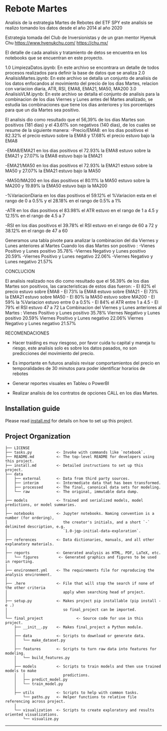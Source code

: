 # Rebote Martes

Analisis de la estrategia Martes de Rebotes del ETF SPY este analisis se realizo tomando los datos desde el año 2014 al año 2020

Estrategia tomada del Club de Inversionistas y de un gran mentor Hyenuk Chu https://www.hyenukchu.com/ https://chu.mx/

El detalle de cada analisis y tratamiento de detos se encuentra en los notebooks que se encuentran en este proyecto. 

1.0 LimpiezaDatos.ipynb: En este archivo se encontrara un detalle de todos procesos realizados para definir la base de datos que se analiza
2.0 AnalisisMartes.ipynb: En este archivo se detalla un conjunto de analisis de los datos enfocandos al movimiento del precio de 
                        los dias Martes, relacion con variacion diaria, ATR, RSI, EMA8, EMA21, MA50, MA200
3.0 AnalisisVLM.ipynb:  En este archivo se detalla el conjunto de analisis para la combinacion de los dias Viernes y Lunes antes del Martes
                        analizado, se estudia las combinaciones que tiene los dias anteriores y los porcentajes para que un dia Martes sea positivo.

El analisis dio como resultado que el 56,39% de los dias Martes son positivos (181 dias) y el 43.61% son negativos (140 dias), de los cuales se resume de la siguiente manera:
-Precio/EMA8:
en los dias positivos el 82.32%  el precio estuvo sobre la EMA8 y 17.68% el precio estuvo bajo la EMA8

-EMA8/EMA21
en los dias positivos el 72.93%  la EMA8 estuvo sobre la EMA21 y 27.07%  la EMA8 estuvo bajo la EMA21
                    
-EMA21/MA50
en los dias positivos el 72.93%  la EMA21 estuvo sobre la MA50 y 27.07% la EMA21 estuvo bajo la MA50
                    
-MA50/MA200
en los dias positivos el 80.11%  la MA50 estuvo sobre la MA200 y 19.89% la EMA50 estuvo bajo la MA200
                    
-%VariacionDiaria
en los dias positivos el 59.12% el %Variacion esta en el rango de 0 a 0.5% y el 28.18% en el rango de 0.5% a 1%
                    
-ATR
en los dias positivos el 83.98% el ATR estuvo en el rango de 1 a 4.5 y 12.15% en el rango de 4.5 a 7
                    
-RSI
en los dias positivos el 39.78% el RSI estuvo en el rango de 60 a 72 y 38.12% en el rango de 47 a 60
                    

Generamos una tabla pivote para analizar la combinacion del dia Viernes y Lunes anteriores al Martes 
Cuando los dias Martes son positivo : 
-Vienes Positivo y Lunes positivo   35.78%
-Viernes Negativo y Lunes positivo  20.59%
-Viernes Positivo y Lunes negativo  22.06%
-Viernes Negativo y Lunes negativo  21.57%


CONCLUCION

El analisis realizado nos dio como resultado que el 56.39% de los dias Martes son positivos, las caracteristicas de estos dias fueron:
            - El 82% el precio estuvo sobre EMA8
            - El 73% la EMA8 estuvo sobre EMA21
            - El 73% la EMA21 estuvo sobre MA50
            - El 80% la MA50 estuvo sobre MA200
            - El 59% la %Variacion estuvo entre 0 a 0.5%
            - El 84% el ATR entre 1 a 4.5
            - El 79% el RSI estuvo 47 a 72
        La Combinacion del Viernes y Lunes anteriores al Martes :
             Vienes Positivo y Lunes positivo   35.78%
             Viernes Negativo y Lunes positivo  20.59%
             Viernes Positivo y Lunes negativo  22.06%
             Viernes Negativo y Lunes negativo  21.57% 

RECOMENDACIONES

- Hacer traiding es muy riesgoso, por favor cuida tu capital y maneja tu riesgo, este analisis solo es sobre los datos pasados, no son
  predicciones del movimiento del precio. 

- Es importante en futuros analisis revisar comportamientos del precio en temporalidades de 30 minutos para poder identificar horarios de
  rebotes 

- Generar reportes visuales en Tableu o PowerBI

- Realizar analisis de los contratos de opciones CALL en los dias Martes.

      
  
## Installation guide

Please read [install.md](install.md) for details on how to set up this project.

## Project Organization

    ├── LICENSE
    ├── tasks.py           <- Invoke with commands like `notebook`.
    ├── README.md          <- The top-level README for developers using this project.
    ├── install.md         <- Detailed instructions to set up this project.
    ├── data
    │   ├── external       <- Data from third party sources.
    │   ├── interim        <- Intermediate data that has been transformed.
    │   ├── processed      <- The final, canonical data sets for modeling.
    │   └── raw            <- The original, immutable data dump.
    │
    ├── models             <- Trained and serialized models, model predictions, or model summaries.
    │
    ├── notebooks          <- Jupyter notebooks. Naming convention is a number (for ordering),
    │                         the creator's initials, and a short `-` delimited description, e.g.
    │                         `1.0-jqp-initial-data-exploration`.
    │
    ├── references         <- Data dictionaries, manuals, and all other explanatory materials.
    │
    ├── reports            <- Generated analysis as HTML, PDF, LaTeX, etc.
    │   └── figures         <- Generated graphics and figures to be used in reporting.
    │
    ├── environment.yml    <- The requirements file for reproducing the analysis environment.
    │
    ├── .here              <- File that will stop the search if none of the other criteria
    │                         apply when searching head of project.
    │
    ├── setup.py           <- Makes project pip installable (pip install -e .)
    │                         so final_project can be imported.
    │
    └── final_project               <- Source code for use in this project.
        ├── __init__.py    <- Makes final_project a Python module.
        │
        ├── data           <- Scripts to download or generate data.
        │   └── make_dataset.py
        │
        ├── features       <- Scripts to turn raw data into features for modeling.
        │   └── build_features.py
        │
        ├── models         <- Scripts to train models and then use trained models to make
        │   │                 predictions.
        │   ├── predict_model.py
        │   └── train_model.py
        │
        ├── utils          <- Scripts to help with common tasks.
            └── paths.py   <- Helper functions to relative file referencing across project.
        │
        └── visualization  <- Scripts to create exploratory and results oriented visualizations.
            └── visualize.py

---